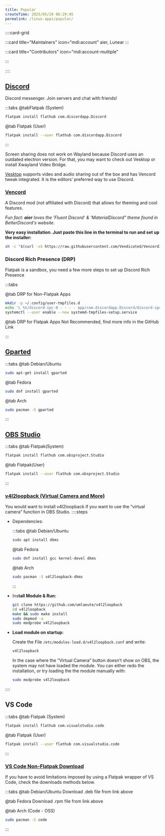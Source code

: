 ```yaml
---
title: Popular
createTime: 2025/05/29 08:29:45
permalink: /linux-apps/popular/
---
```


::::card-grid

:::card title="Maintainers" icon="mdi:account"
aier, Lunear
:::

:::card title="Contributors" icon="mdi:account-multiple"

<!-- add name here -->

:::

::::

## [Discord](https://flathub.org/apps/com.discordapp.Discord)

Discord messenger. Join servers and chat with friends!

:::tabs
@tabFlatpak (System)

```bash
flatpak install flathub com.discordapp.Discord
```

@tab Flatpak (User)

```bash
flatpak install --user flathub com.discordapp.Discord
```

:::

Screen sharing does not work on Wayland because Discord uses an outdated electron version. For that, you may want to check out Vesktop or install Xwayland Video Bridge.

[Vesktop](./editors-choice.md#vesktop) supports video and audio sharing out of the box and has Vencord tweak integrated. It is the editors’ preferred way to use Discord.

### [Vencord](https://vencord.dev/download/)

A Discord mod (not affiliated with Discord) that allows for theming and cool features.

_Fun fact: **aier** loves the 'Fluent Discord' & 'MaterialDiscord" theme found in BetterDiscord's website._

**Very easy installation. Just paste this line in the terminal to run and set up the installer:**

```bash
sh -c "$(curl -sS https://raw.githubusercontent.com/Vendicated/VencordInstaller/main/install.sh)"
```

### Discord Rich Presence (DRP)

Flatpak is a sandbox, you need a few more steps to set up Discord Rich Presence

:::tabs

@tab DRP for Non-Flatpak Apps

```bash
mkdir -p ~/.config/user-tmpfiles.d
echo 'L %t/discord-ipc-0 - - - - app/com.discordapp.Discord/discord-ipc-0' > ~/.config/user-tmpfiles.d/discord-rpc.conf
systemctl --user enable --now systemd-tmpfiles-setup.service
```

@tab DRP for Flatpak Apps
Not Recommended, find more info in the GitHub Link

:::

## [Gparted](https://gparted.org/download.php)

:::tabs
@tab Debian/Ubuntu

```bash
sudo apt-get install gparted
```

@tab Fedora

```bash
sudo dnf install gparted
```

@tab Arch

```bash
sudo pacman -S gparted
```

:::

## [OBS Studio](https://flathub.org/apps/com.obsproject.Studio)

:::tabs
@tab Flatpak(System)

```bash
flatpak install flathub com.obsproject.Studio
```

@tab Flatpak(User)

```bash
flatpak install --user flathub com.obsproject.Studio
```

:::

### [v4l2loopback (Virtual Camera and More)](https://github.com/umlaeute/v4l2loopback)

You would want to install v4l2loopback if you want to use the “virtual camera” function in OBS Studio.
::::steps

- Dependencies:

  :::tabs
  @tab Debian/Ubuntu

  ```bash
  sudo apt install dkms
  ```

  @tab Fedora

  ```bash
  sudo dnf install gcc kernel-devel dkms
  ```

  @tab Arch

  ```bash
  sudo pacman -S v4l2loopback-dkms
  ```

  :::

- Ins**tall Module & Run:**

  ```bash
  git clone https://github.com/umlaeute/v4l2loopback
  cd v4l2loopback
  make && sudo make install
  sudo depmod -a
  sudo modprobe v4l2loopback
  ```

- **Load module on startup:**

  Create the File `/etc/modules-load.d/v4l2loopback.conf` and write:

  ```bash
  v4l2loopback
  ```

  In the case where the “Virtual Camera” button doesn’t show on OBS, the system may not have loaded the module. You can either redo the installation, or try loading the the module manually with:

  ```bash
  sudo modprobe v4l2loopback
  ```

::::

## VS Code

:::tabs
@tab Flatpak (System)

```bash
flatpak install flathub com.visualstudio.code
```

@tab Flatpak (User)

```bash
flatpak install --user flathub com.visualstudio.code
```

:::

### [VS Code Non-Flatpak Download](https://code.visualstudio.com/Download)

If you have to avoid limitations imposed by using a Flatpak wrapper of VS Code, check the downloads methods below.

:::tabs
@tab Debian/Ubuntu
Download .deb file from link above

@tab Fedora
Download .rpm file from link above

@tab Arch (Code - OSS)

```bash
sudo pacman -S code
```

:::
